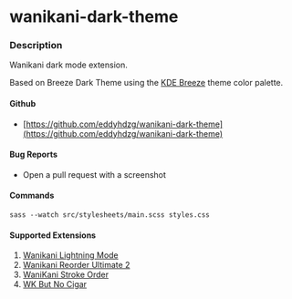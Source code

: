 # wanikani-dark-theme

### Description

Wanikani dark mode extension.

Based on Breeze Dark Theme using the [KDE Breeze](https://hig.kde.org/style/color/dark.html) theme color palette.

#### Github
- [https://github.com/eddyhdzg/wanikani-dark-theme](https://github.com/eddyhdzg/wanikani-dark-theme)

#### Bug Reports
- Open a pull request with a screenshot

#### Commands

    sass --watch src/stylesheets/main.scss styles.css

#### Supported Extensions

 1. [Wanikani Lightning Mode](https://greasyfork.org/en/scripts/12853-wanikani-lightning-mode)
 2. [Wanikani Reorder Ultimate 2](https://greasyfork.org/en/scripts/19088-wanikani-reorder-ultimate-2)
 3. [WaniKani Stroke Order](https://greasyfork.org/en/scripts/414633-wanikani-stroke-order)
 4. [WK But No Cigar](https://greasyfork.org/en/scripts/7478-wk-but-no-cigar)